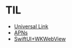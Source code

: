 # TIL
- [Universal Link](UniversalLink/UniversalLink.md)
- [APNs](ApplePushNotificationService/ApplePushNotificationService.md)
- [SwiftUI+WKWebView](SwiftUI+WKWebView/SwiftUI+WKWebView.md)
